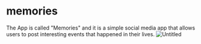 # memories
The App is called "Memories" and it is a simple social media app that allows users to post interesting events that happened in their lives.
![Untitled](https://user-images.githubusercontent.com/41201838/125203111-b551b480-e294-11eb-8842-12f0951f5d01.png)
